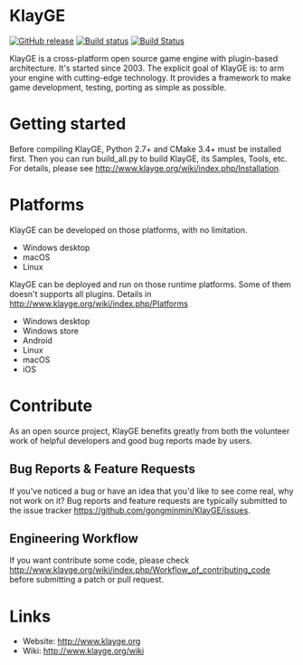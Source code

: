 # KlayGE

[![GitHub release](https://img.shields.io/badge/release-v4.13.0-blue.svg)](https://github.com/gongminmin/KlayGE/releases/latest)
[![Build status](https://ci.appveyor.com/api/projects/status/uddr0wulxuferji4/branch/develop?svg=true)](https://ci.appveyor.com/project/gongminmin/KlayGE/branch/develop)
[![Build Status](https://travis-ci.org/gongminmin/KlayGE.svg?branch=develop)](https://travis-ci.org/gongminmin/KlayGE)

KlayGE is a cross-platform open source game engine with plugin-based architecture. It's started since 2003. The explicit goal of KlayGE is: to arm your engine with cutting-edge technology. It provides a framework to make game development, testing, porting as simple as possible. 

# Getting started
Before compiling KlayGE, Python 2.7+ and CMake 3.4+ must be installed first. Then you can run build_all.py to build KlayGE, its Samples, Tools, etc. For details, please see http://www.klayge.org/wiki/index.php/Installation.

# Platforms
KlayGE can be developed on those platforms, with no limitation.
* Windows desktop
* macOS
* Linux

KlayGE can be deployed and run on those runtime platforms. Some of them doesn't supports all plugins. Details in http://www.klayge.org/wiki/index.php/Platforms
* Windows desktop
* Windows store
* Android
* Linux
* macOS
* iOS

# Contribute
As an open source project, KlayGE benefits greatly from both the volunteer work of helpful developers and good bug reports made by users. 

## Bug Reports & Feature Requests
If you've noticed a bug or have an idea that you'd like to see come real, why not work on it? Bug reports and feature requests are typically submitted to the issue tracker https://github.com/gongminmin/KlayGE/issues.

## Engineering Workflow
If you want contribute some code, please check http://www.klayge.org/wiki/index.php/Workflow_of_contributing_code before submitting a patch or pull request.

# Links
* Website: http://www.klayge.org
* Wiki: http://www.klayge.org/wiki
